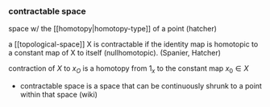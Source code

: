 ### contractable space 

space w/ the [[homotopy|homotopy-type]] of a point (hatcher)

a [[topological-space]] X is contractable if the identity map is homotopic to a constant map of X to itself (nullhomotopic). (Spanier, Hatcher)

contraction of $X$ to $x_O$ is a homotopy from $1_x$ to the constant map $x_0 \in X$

- contractable space is a space that can be continuously shrunk to a point within that space (wiki) 

